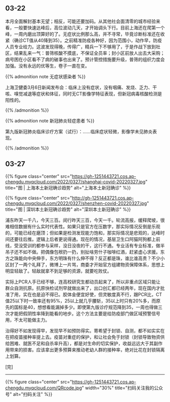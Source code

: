 
## 03-22

本月全面解封基本无望；相反，可能还要加码。从其他社会面清零的城市经验来看，一般要快速达峰后，高位波动几天，才开始调头下行。目前上海还在爬第一个峰，一周内磨出顶算好的了。无症状比例那么高，并不寻常，毕竟诊断标准还在收紧（确诊CT值从40降到35）。之前精准防疫各种好，因为范围小，动作早，防疫人员专业给力。这波发现得晚，传得广，精兵一下不够用了，于是作战下放到社区，结果乱来一气：普筛核酸不摸底，不保证全员率；封小区前放人出去大采购；病号困在小区看不了病的破事也出来了。预计管控措施要升级，普筛的组织力度会加强。没有永远的优等生，卷子一直在变。

<!--more-->

{{% admonition note 无症状感染者 %}}

上海卫健委3月6日新闻发布会：临床上没有症状，没有咽痛、发烧、乏力、干咳、嗅觉减退等症状和体征，同时无CT影像学特征表现，但新冠病毒核酸检测是阳性的。

{{% /admonition %}}

{{% admonition note 新冠肺炎轻症患者 %}}

第九版新冠肺炎临床诊疗方案（试行）：……临床症状轻微，影像学未见肺炎表现。

{{% /admonition %}}

## 03-27

{{% figure class="center" src="https://gh-1251443721.cos.ap-chengdu.myqcloud.com/2022/0327/shanghai-covid-20220327.jpg" title="图 | 上海本土新冠确诊趋势" alt="上海本土新冠确诊" %}}

{{% figure class="center" src="http://gh-1251443721.cos.ap-chengdu.myqcloud.com/2022/0327/shenzhen-covid-20220327.jpg" title="图 | 深圳本土新冠确诊趋势" alt="深圳本土新冠确诊" %}}

浦东昨天一千八，今天三百。闵行昨天三百，今天一千。轮流高报，缓释爬坡，很难相信数据有什么实时代表性。如果只是官方在压数字，那实际情况反倒是乐观的，可能已经在磨顶；但如果是检测发现能力饱和，那实际情况是悲观的，达峰时间还要往后推。逻辑上后者更说得通。现在的情况，基层卫生口阿猫阿狗都上前线，受没受训的都参与采样，没日没夜的干，这行不通。专业活有专业标准，做半吊子还不如不做。把偶像包袱扔一扔，别扯啥劳什子咖啡红酒，赶紧虚心求援。东方之珠能向中央伸手，东方明珠有什么伸不得？反正都是珠，谁比谁高贵？不少小区封了一两个礼拜了，微博上一片骂，商委才开始官方组建物资保障体系，思想上明显轻敌了。轻敌就拿不到足够的资源，就要吃败仗。

实际上PCR人手已经不够，连高校研究生都动员起来了，所以非重点区域只能让群众自测抗原。抗原快检试剂早就做出来了，出口创汇都已经两年，现在国内才批准了用，实在也是迫不得已。胶体金便宜好使，但灵敏度真不行，跟PCR比，CT值25以下时一致率还有95%，25以上就几乎腰斩，35以上时只有20%多，而原先的国标是40，想想看能漏掉多少。即使第九版诊疗规范降到35，一周也得做三次才能把假阴性率降到能看的地步。这个方法主要是给防疫部门做区域预警信号用，不太可能做主力。

治得好不如发现得早，发现早不如预防得实。寄希望于封锁、自测，都不如实实在在把疫苗接种率提上去。疫苗对重症的保护，和让社会免于封锁（封锁导致物资供给困难、就医不足和自杀率升高），都是对生命的切实保护，收益远远大于其副作用带来的损害。应该拿出更多预算来推动老幼人群的接种率，绝对比花在封锁隔离上划算。

[完]

---

<!-- {% raw %} -->
{{% figure class="center" src="https://gh-1251443721.cos.ap-chengdu.myqcloud.com/QRcode.jpg" width="30%" title="扫码关注我的公众号" alt="扫码关注" %}}
<!-- {% endraw %} -->

